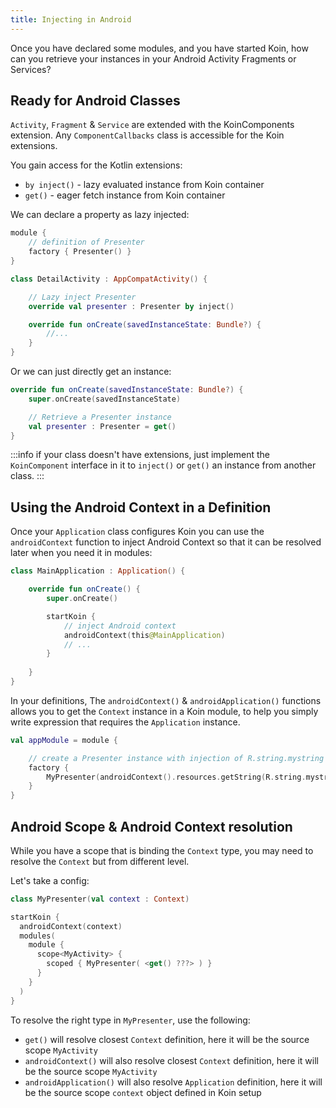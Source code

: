 ```yaml
---
title: Injecting in Android
---
```



Once you have declared some modules, and you have started Koin, how can you retrieve your instances in your
Android Activity Fragments or Services?

## Ready for Android Classes

`Activity`, `Fragment` & `Service` are extended with the KoinComponents extension. Any `ComponentCallbacks` class is accessible for the Koin extensions.

You gain access for the Kotlin extensions:

* `by inject()` - lazy evaluated instance from Koin container
* `get()` - eager fetch instance from Koin container

We can declare a property as lazy injected:

```kotlin
module {
    // definition of Presenter
    factory { Presenter() }
}
```

```kotlin
class DetailActivity : AppCompatActivity() {

    // Lazy inject Presenter
    override val presenter : Presenter by inject()

    override fun onCreate(savedInstanceState: Bundle?) {
        //...
    }
}
```

Or we can just directly get an instance:

```kotlin
override fun onCreate(savedInstanceState: Bundle?) {
    super.onCreate(savedInstanceState)

    // Retrieve a Presenter instance
    val presenter : Presenter = get()
}  
```

:::info
if your class doesn't have extensions, just implement the `KoinComponent` interface in it to `inject()` or `get()` an instance from another class.
:::

## Using the Android Context in a Definition

Once your `Application` class configures Koin you can use the `androidContext` function to inject Android Context so that it can be resolved later when you need it in modules:

```kotlin
class MainApplication : Application() {

    override fun onCreate() {
        super.onCreate()

        startKoin {
            // inject Android context
            androidContext(this@MainApplication)
            // ...
        }
        
    }
}
```

In your definitions,  The `androidContext()` & `androidApplication()` functions allows you to get the `Context` instance in a Koin module, to help you simply write expression that requires the `Application` instance.

```kotlin
val appModule = module {

    // create a Presenter instance with injection of R.string.mystring resources from Android
    factory {
        MyPresenter(androidContext().resources.getString(R.string.mystring))
    }
}
```

## Android Scope & Android Context resolution

While you have a scope that is binding the `Context` type, you may need to resolve the `Context` but from different level.

Let's take a config:

```kotlin
class MyPresenter(val context : Context)

startKoin {
  androidContext(context)
  modules(
    module {
      scope<MyActivity> {
        scoped { MyPresenter( <get() ???> ) }
      }
    }
  )
}
```

To resolve the right type in `MyPresenter`, use the following:
- `get()` will resolve closest `Context` definition, here it will be the source scope `MyActivity`
- `androidContext()` will also resolve closest `Context` definition, here it will be the source scope `MyActivity`
- `androidApplication()` will also resolve `Application` definition, here it will be the source scope `context` object defined in Koin setup
